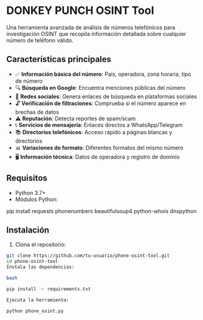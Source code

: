 # DONKEY PUNCH OSINT Tool

Una herramienta avanzada de análisis de números telefónicos para investigación OSINT que recopila información detallada sobre cualquier número de teléfono válido.

## Características principales

- ✅ **Información básica del número**: País, operadora, zona horaria, tipo de número
- 🔍 **Búsqueda en Google**: Encuentra menciones públicas del número
- 📱 **Redes sociales**: Genera enlaces de búsqueda en plataformas sociales
- 🔓 **Verificación de filtraciones**: Comprueba si el número aparece en brechas de datos
- ⚠️ **Reputación**: Detecta reportes de spam/scam
- 📞 **Servicios de mensajería**: Enlaces directos a WhatsApp/Telegram
- 📚 **Directorios telefónicos**: Acceso rápido a páginas blancas y directorios
- 📊 **Variaciones de formato**: Diferentes formatos del mismo número
- 🖥️ **Información técnica**: Datos de operadora y registro de dominio

## Requisitos

- Python 3.7+
- Módulos Python:

pip install requests phonenumbers beautifulsoup4 python-whois dnspython

## Instalación

1. Clona el repositorio:
 ```bash
 git clone https://github.com/tu-usuario/phone-osint-tool.git
 cd phone-osint-tool
Instala las dependencias:

bash

pip install -r requirements.txt

Ejecuta la herramienta:

python phone_osint.py
